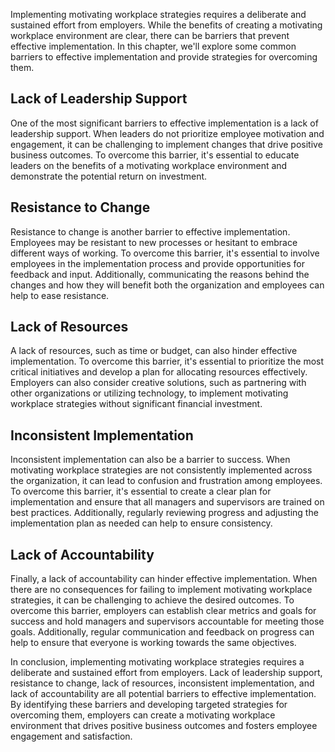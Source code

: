 
Implementing motivating workplace strategies requires a deliberate and sustained effort from employers. While the benefits of creating a motivating workplace environment are clear, there can be barriers that prevent effective implementation. In this chapter, we'll explore some common barriers to effective implementation and provide strategies for overcoming them.

Lack of Leadership Support
--------------------------

One of the most significant barriers to effective implementation is a lack of leadership support. When leaders do not prioritize employee motivation and engagement, it can be challenging to implement changes that drive positive business outcomes. To overcome this barrier, it's essential to educate leaders on the benefits of a motivating workplace environment and demonstrate the potential return on investment.

Resistance to Change
--------------------

Resistance to change is another barrier to effective implementation. Employees may be resistant to new processes or hesitant to embrace different ways of working. To overcome this barrier, it's essential to involve employees in the implementation process and provide opportunities for feedback and input. Additionally, communicating the reasons behind the changes and how they will benefit both the organization and employees can help to ease resistance.

Lack of Resources
-----------------

A lack of resources, such as time or budget, can also hinder effective implementation. To overcome this barrier, it's essential to prioritize the most critical initiatives and develop a plan for allocating resources effectively. Employers can also consider creative solutions, such as partnering with other organizations or utilizing technology, to implement motivating workplace strategies without significant financial investment.

Inconsistent Implementation
---------------------------

Inconsistent implementation can also be a barrier to success. When motivating workplace strategies are not consistently implemented across the organization, it can lead to confusion and frustration among employees. To overcome this barrier, it's essential to create a clear plan for implementation and ensure that all managers and supervisors are trained on best practices. Additionally, regularly reviewing progress and adjusting the implementation plan as needed can help to ensure consistency.

Lack of Accountability
----------------------

Finally, a lack of accountability can hinder effective implementation. When there are no consequences for failing to implement motivating workplace strategies, it can be challenging to achieve the desired outcomes. To overcome this barrier, employers can establish clear metrics and goals for success and hold managers and supervisors accountable for meeting those goals. Additionally, regular communication and feedback on progress can help to ensure that everyone is working towards the same objectives.

In conclusion, implementing motivating workplace strategies requires a deliberate and sustained effort from employers. Lack of leadership support, resistance to change, lack of resources, inconsistent implementation, and lack of accountability are all potential barriers to effective implementation. By identifying these barriers and developing targeted strategies for overcoming them, employers can create a motivating workplace environment that drives positive business outcomes and fosters employee engagement and satisfaction.
